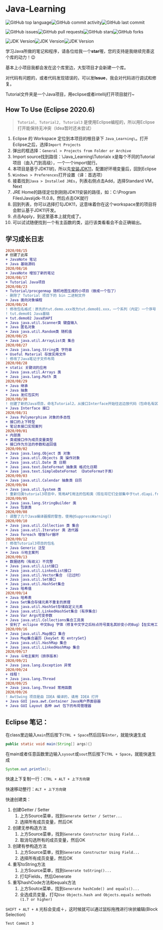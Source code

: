# Java-Learning

![GitHub top language](https://img.shields.io/github/languages/top/Kingsmai/JavaLearning)![GitHub commit activity](https://img.shields.io/github/commit-activity/m/Kingsmai/JavaLearning)![GitHub last commit](https://img.shields.io/github/last-commit/Kingsmai/JavaLearning)

![GitHub issues](https://img.shields.io/github/issues/Kingsmai/JavaLearning)![GitHub pull requests](https://img.shields.io/github/issues-pr/Kingsmai/JavaLearning)![GitHub stars](https://img.shields.io/github/stars/Kingsmai/JavaLearning)![GitHub forks](https://img.shields.io/github/forks/Kingsmai/JavaLearning)

![JDK Version](https://img.shields.io/badge/JDK-1.8.0__261-green)![JDK Version](https://img.shields.io/badge/JDK-11.0.8-green)![JDK Version](https://img.shields.io/badge/JDK-14.0.2-red)

学习Java所做的笔记和程序，请各位给我一个**star**喔，您的支持是我继续完善这个库的动力！:wink:

基本上小项目我都会发在这个库里边，大型项目才会新建一个库。

对代码有问题的，或者代码发现错误的，可以发**Issue**，我会对代码进行调试和修复。

Tutorial文件夹是一个Java项目，用eclipse或者intellij打开项目就行~

## How To Use (Eclipse 2020.6)

> `Tutorial, Tutorial2, Tutorial3` 是使用Eclipse编程的，所以用Eclipse打开能保持无冲突（Idea暂时还未尝试）

1. Eclipse 的 Workspace 定位到本项目的根目录下 `Java_Learning\`。打开Eclipse之后，选择`Import Projects`
2. 弹出的框选择：`General > Projects from Folder or Archive`
3. Import source找到路径：\Java_Learning\Tutorialx x是每个不同的Tutorial项目（由入门到高级），一个一个import就行。
4. 本项目是基于JDK11的，所以先[安装JDK11](https://www.oracle.com/java/technologies/javase-jdk11-downloads.html)，配置好环境变量后，回到Eclipse
5. `Windows > Preferences`打开设置（译：首选项）
6. 接着找到`Java > Installed JREs`，列表右侧点击Add，选择Standard VM，Next
7. JRE Home的路径定位到刚刚JDK11安装的路径，如：C:\Program Files\Java\jdk-11.0.8，然后点击OK就行
8. 回到列表，你可以选择打勾JDK11，这意味着你在这个workspace里的项目将会默认基于JDK11开发。
9. 点击Apply，到这里基本上就完成了。
10. 可以试试随便找到一个有主函数的类，运行该类看看会不会正确输出。

## 学习成长日志

``` diff
2020/08/15
# 创建了此库
+ JavaNote 笔记
+ Java 基础源码
2020/08/16
+ JavaNote 增加了新的笔记
2020/08/17
+ Tutorial Java项目
2020/08/23
+ Tutorial/procgenmap 随机地图生成的小项目（做成一个包了）
- 删除了 Tutorial 项目下的 bin 二进制文件
+ Java 面向对象编程
2020/08/24
! 修改包名格式：原先的tut.demo.xxx改为tut.demo01.xxx，一个系列（内定）一个序号
! tut.demo01 Java基础
+ tut.demo02 Java的API
+ Java java.util.Scanner类 键盘输入
+ Java 匿名对象
+ Java java.util.Random类 随机值
2020/08/25
+ Java java.util.ArrayList类 集合
2020/08/27
+ Java java.lang.String类 字符串
+ Useful Material 存放实用文件
! 修改了Java笔记子文件布局
2020/08/28
+ static 关键词的应用
+ Java java.util.Arrays 类
+ Java java.lang.Math 类
2020/08/29
+ Java 继承
+ Java 抽象
+ Java 发红包实列
2020/08/30
! 创建了新的Java项目，命名Tutorial2，从接口Interface开始往这边放代码（包命名有区别）
+ Java Interface 接口
2020/08/31
+ Java Polymorphism 对象的多态性
+ 接口的上下转型
+ 笔记本接口实现案列
2020/09/01
+ 内部类
+ 类或接口作为成员变量类型
+ 接口作为方法的参数和返回值
2020/09/02
+ Java java.lang.Object 类 对象
+ Java java.util.Objects 类 操作对象
+ Java java.util.Date 类 日期
+ Java java.text.DateFormat 抽象类 格式化日期
+ Java java.text.SimpleDateFormat （DateFormat子类）
2020/09/03
+ Java java.util.Calendar 抽象类 日历
2020/09/04
+ Java java.util.System 类
! 重新归类tutorial3项目中，常用API用法的包和类（现在将它们全部集中于tut.d1api.frequent包下）
2020/09/05
+ Java java.lang.StringBuilder 类
+ Java 包装类
2020/09/08
! 调整了几个Java编译器报的警告，使用@SuppressWarning()
2020/09/10
+ Java java.util.Collection 类 集合
+ Java java.util.Iterator 类 迭代器
+ Java foreach 增强for循环
2020/09/12
! 修改Tutorial3项目的包名
+ Java Generic 泛型
+ Java 斗地主案列
2020/09/13
+ 数据结构（有歧义）不完整
+ Java java.util.List接口
+ Java java.util.LinkedList接口
+ Java java.util.Vector集合 （已过时）
+ Java java.util.Set接口
+ Java java.util.HashSet集合
+ Java 哈希值
2020/09/14
+ Java 哈希表
+ Java Set集合存储元素不重复的原理
+ Java java.util.HashSet存储自定义元素
+ Java java.util.LinkedHashSet集合（有序集合）
+ Java Var Args可变参数
+ Java java.util.Collections集合工具类
+ 安利了 eclipse 中文Bug 字体（修复中文字之后标点符号莫名其妙变小的Bug）【在实用工具里边】
2020/09/16
+ Java java.util.Map接口 集合
+ Java Map集合遍历 {keySet 和 entrySet}
+ Java java.util.HashMap 集合
+ Java java.util.LinkedHashMap 集合
2020/09/17
+ Java 斗地主案列（排序版本）
2020/09/21
+ Java java.lang.Exception 异常
2020/09/24
+ 线程！
+ Java java.lang.Thread
2020/09/25
+ Java java.lang.Thread 常用函数
2020/09/26
! AwtSwing 项目是由 IDEA 编译的，请用 IDEA 打开
+ Java GUI java.awt.Container Java用户界面容器
+ Java GUI Layout 各种 awt 包下的布局管理器
```

## Eclipse 笔记：

在class里边输入`main`然后按下`CTRL + Space`然后回车`Enter`，就能快速生成

``` java
public static void main(String[] args){}
```

在main或者任意函数里边输入`sysout`或`sout`然后按下`CTRL + Space`，就能快速生成

``` Java
System.out.println();
```

快速上下复制一行：`CTRL + ALT + 上下方向键`

快速移动整行：`ALT + 上下方向键`

快速创建类：

1. 创建Getter / Setter
   1. 上方Source菜单，找到`Generate Getter / Setter...`
   2. 选择所有成员变量，然后OK
2. 创建无参构造方法
   1. 上方Source菜单，找到`Generate Constructor Using Field...`
   2. 取消勾选所有的成员变量，然后OK
3. 创建有参构造方法
   1. 上方Source菜单，找到`Generate Constructor Using Field...`
   2. 选择所有成员变量，然后OK
4. 重写toString方法
   1. 上方Source菜单，找到`Generate toString()...`
   2. 打勾Fields，然后Generate
5. 重写hashCode方法和equals方法
   1. 上方Soutce菜单，找到`Generate hashCode() and equals()...`
   2. 全选成员变量，打勾`Use Objects.hash and Objects.equals methods (1.7 or higher)`

`SHIFT + ALT + A` 光标会变成＋，这时候就可以通过鼠标拖拽进行块状编辑(Block Selection)

`Test Commit 3`